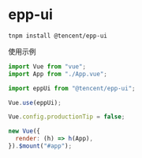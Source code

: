 <!--
 * @Author: your name
 * @Date: 2020-10-27 14:10:33
 * @LastEditTime: 2020-10-27 15:44:53
 * @LastEditors: Please set LastEditors
 * @Description: In User Settings Edit
 * @FilePath: /coco_gs_cms/Users/abbotwu/project/epp-ui/docs/guide/step.md
-->

# epp-ui

```
tnpm install @tencent/epp-ui
```

使用示例

```js
import Vue from "vue";
import App from "./App.vue";

import eppUi from "@tencent/epp-ui";

Vue.use(eppUi);

Vue.config.productionTip = false;

new Vue({
  render: (h) => h(App),
}).$mount("#app");
```
